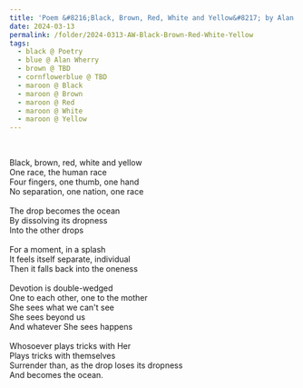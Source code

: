 ```yaml
---
title: 'Poem &#8216;Black, Brown, Red, White and Yellow&#8217; by Alan Wherry'
date: 2024-03-13
permalink: /folder/2024-0313-AW-Black-Brown-Red-White-Yellow
tags:
  - black @ Poetry
  - blue @ Alan Wherry
  - brown @ TBD
  - cornflowerblue @ TBD
  - maroon @ Black
  - maroon @ Brown
  - maroon @ Red
  - maroon @ White
  - maroon @ Yellow
---
```


<br>

<p>
Black, brown, red, white and yellow<br>
One race, the human race<br>
Four fingers, one thumb, one hand<br>
No separation, one nation, one race<br>
<br>
The drop becomes the ocean<br>
By dissolving its dropness<br>
Into the other drops<br>
<br>
For a moment, in a splash<br>
It feels itself separate, individual<br>
Then it falls back into the oneness<br>
<br>
Devotion is double-wedged<br>
One to each other, one to the mother<br>
She sees what we can't see<br>
She sees beyond us<br>
And whatever She sees happens<br>
<br>
Whosoever plays tricks with Her<br>
Plays tricks with themselves<br>
Surrender than, as the drop loses its dropness<br>
And becomes the ocean.<br>
</p>